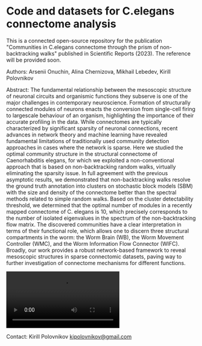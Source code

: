# Code and datasets for C.elegans connectome analysis

This is a connected open-source repository for the publication "Communities in C.elegans connectome through the prism of non-backtracking walks" published in Scientific Reports (2023).
The reference will be provided soon.

Authors: Arsenii Onuchin, Alina Chernizova, Mikhail Lebedev, Kirill Polovnikov

Abstract:
The fundamental relationship between the mesoscopic structure of neuronal circuits and organismic functions they subserve is one of the major challenges in contemporary neuroscience. Formation
of structurally connected modules of neurons enacts the conversion from single-cell firing to largescale behaviour of an organism, highlighting the importance of their accurate profiling in the data.
While connectomes are typically characterized by significant sparsity of neuronal connections, recent advances in network theory and machine learning have revealed fundamental limitations of traditionally used community detection approaches in cases where the network is sparse. Here we
studied the optimal community structure in the structural connectome of Caenorhabditis elegans, for which we exploited a non-conventional approach that is based on non-backtracking random walks,
virtually eliminating the sparsity issue. In full agreement with the previous asymptotic results, we demonstrated that non-backtracking walks resolve the ground truth annotation into clusters on
stochastic block models (SBM) with the size and density of the connectome better than the spectral methods related to simple random walks. Based on the cluster detectability threshold, we determined
that the optimal number of modules in a recently mapped connectome of C. elegans is 10, which precisely corresponds to the number of isolated eigenvalues in the spectrum of the non-backtracking
flow matrix. The discovered communities have a clear interpretation in terms of their functional role, which allows one to discern three structural compartments in the worm: the Worm Brain (WB), the
Worm Movement Controller (WMC), and the Worm Information Flow Connector (WIFC). Broadly, our work provides a robust network-based framework to reveal mesoscopic structures in sparse
connectomic datasets, paving way to further investigation of connectome mechanisms for different functions.

![Connectome in the nutshell]([https://media.giphy.com/media/rPE4X4EKTtiSUKWwX8/giphy-downsized-large.gif](https://media.giphy.com/media/v1.Y2lkPTc5MGI3NjExOGo0NGptazNrZzU2bWppOWF0bjEzamdwNDdld2tsYjlpdTllb29scCZlcD12MV9pbnRlcm5hbF9naWZfYnlfaWQmY3Q9Zw/JLi9sfhKeZ3LCZygti/giphy.mp4)https://media.giphy.com/media/v1.Y2lkPTc5MGI3NjExOGo0NGptazNrZzU2bWppOWF0bjEzamdwNDdld2tsYjlpdTllb29scCZlcD12MV9pbnRlcm5hbF9naWZfYnlfaWQmY3Q9Zw/JLi9sfhKeZ3LCZygti/giphy.mp4)

Contact: 
Kirill Polovnikov
kipolovnikov@gmail.com
